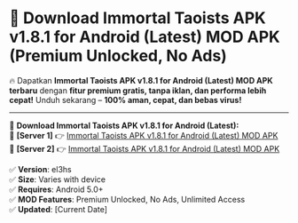# 🚀 Download Immortal Taoists APK v1.8.1 for Android (Latest) MOD APK (Premium Unlocked, No Ads)  

🔥 Dapatkan **Immortal Taoists APK v1.8.1 for Android (Latest) MOD APK terbaru** dengan **fitur premium gratis, tanpa iklan, dan performa lebih cepat!** Unduh sekarang – **100% aman, cepat, dan bebas virus!**  

---


🔽 **Download Immortal Taoists APK v1.8.1 for Android (Latest):**  
🔹 **[Server 1]** 👉 [Immortal Taoists APK v1.8.1 for Android (Latest) MOD APK](https://apkcomod.com?title=Immortal_Taoists_APK_v1.8.1_for_Android_(Latest))  
🔹 **[Server 2]** 👉 [Immortal Taoists APK v1.8.1 for Android (Latest) MOD APK](https://apkcomod.com?title=Immortal_Taoists_APK_v1.8.1_for_Android_(Latest))  


✅ **Version**: el3hs  
✅ **Size**: Varies with device  
✅ **Requires**: Android 5.0+  
✅ **MOD Features**: Premium Unlocked, No Ads, Unlimited Access  
✅ **Updated**: [Current Date]  